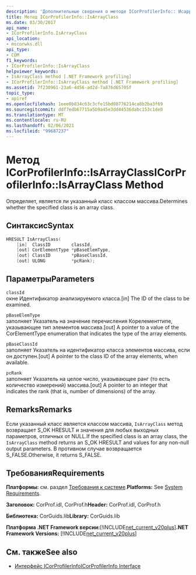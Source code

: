 ```yaml
---
description: 'Дополнительные сведения о методе ICorProfilerInfo:: Исаррайкласс'
title: Метод ICorProfilerInfo::IsArrayClass
ms.date: 03/30/2017
api_name:
- ICorProfilerInfo.IsArrayClass
api_location:
- mscorwks.dll
api_type:
- COM
f1_keywords:
- ICorProfilerInfo::IsArrayClass
helpviewer_keywords:
- IsArrayClass method [.NET Framework profiling]
- ICorProfilerInfo::IsArrayClass method [.NET Framework profiling]
ms.assetid: 7f230961-23a6-4d56-ad2d-7a876d65705f
topic_type:
- apiref
ms.openlocfilehash: 1eee0b834c63c3cfe15bd08776214ca8b2ba3f69
ms.sourcegitcommit: ddf7edb67715a5b9a45e3dd44536dabc153c1de0
ms.translationtype: MT
ms.contentlocale: ru-RU
ms.lasthandoff: 02/06/2021
ms.locfileid: "99687237"
---
```

# <a name="icorprofilerinfoisarrayclass-method"></a><span data-ttu-id="32b76-103">Метод ICorProfilerInfo::IsArrayClass</span><span class="sxs-lookup"><span data-stu-id="32b76-103">ICorProfilerInfo::IsArrayClass Method</span></span>

<span data-ttu-id="32b76-104">Определяет, является ли указанный класс классом массива.</span><span class="sxs-lookup"><span data-stu-id="32b76-104">Determines whether the specified class is an array class.</span></span>  
  
## <a name="syntax"></a><span data-ttu-id="32b76-105">Синтаксис</span><span class="sxs-lookup"><span data-stu-id="32b76-105">Syntax</span></span>  
  
```cpp  
HRESULT IsArrayClass(  
    [in]  ClassID        classId,  
    [out] CorElementType *pBaseElemType,  
    [out] ClassID        *pBaseClassId,  
    [out] ULONG          *pcRank);  
```  
  
## <a name="parameters"></a><span data-ttu-id="32b76-106">Параметры</span><span class="sxs-lookup"><span data-stu-id="32b76-106">Parameters</span></span>  

 `classId`  
 <span data-ttu-id="32b76-107">окне Идентификатор анализируемого класса.</span><span class="sxs-lookup"><span data-stu-id="32b76-107">[in] The ID of the class to be examined.</span></span>  
  
 `pBaseElemType`  
 <span data-ttu-id="32b76-108">заполняет Указатель на значение перечисления Корелементтипе, указывающее тип элементов массива.</span><span class="sxs-lookup"><span data-stu-id="32b76-108">[out] A pointer to a value of the CorElementType enumeration that indicates the type of the array elements.</span></span>  
  
 `pBaseClassId`  
 <span data-ttu-id="32b76-109">заполняет Указатель на идентификатор класса элементов массива, если он доступен.</span><span class="sxs-lookup"><span data-stu-id="32b76-109">[out] A pointer to the class ID of the array elements, when available.</span></span>  
  
 `pcRank`  
 <span data-ttu-id="32b76-110">заполняет Указатель на целое число, указывающее ранг (то есть количество измерений) массива.</span><span class="sxs-lookup"><span data-stu-id="32b76-110">[out] A pointer to an integer that indicates the rank (that is, number of dimensions) of the array.</span></span>  
  
## <a name="remarks"></a><span data-ttu-id="32b76-111">Remarks</span><span class="sxs-lookup"><span data-stu-id="32b76-111">Remarks</span></span>  

 <span data-ttu-id="32b76-112">Если указанный класс является классом массива, `IsArrayClass` метод возвращает S_OK HRESULT и значения для любых выходных параметров, отличных от NULL.</span><span class="sxs-lookup"><span data-stu-id="32b76-112">If the specified class is an array class, the `IsArrayClass` method returns an S_OK HRESULT and values for any non-null output parameters.</span></span> <span data-ttu-id="32b76-113">В противном случае возвращается S_FALSE.</span><span class="sxs-lookup"><span data-stu-id="32b76-113">Otherwise, it returns S_FALSE.</span></span>  
  
## <a name="requirements"></a><span data-ttu-id="32b76-114">Требования</span><span class="sxs-lookup"><span data-stu-id="32b76-114">Requirements</span></span>  

 <span data-ttu-id="32b76-115">**Платформы:** см. раздел [Требования к системе](../../get-started/system-requirements.md).</span><span class="sxs-lookup"><span data-stu-id="32b76-115">**Platforms:** See [System Requirements](../../get-started/system-requirements.md).</span></span>  
  
 <span data-ttu-id="32b76-116">**Заголовок:** CorProf.idl, CorProf.h</span><span class="sxs-lookup"><span data-stu-id="32b76-116">**Header:** CorProf.idl, CorProf.h</span></span>  
  
 <span data-ttu-id="32b76-117">**Библиотека:** CorGuids.lib</span><span class="sxs-lookup"><span data-stu-id="32b76-117">**Library:** CorGuids.lib</span></span>  
  
 <span data-ttu-id="32b76-118">**Платформа .NET Framework версии:**[!INCLUDE[net_current_v20plus](../../../../includes/net-current-v20plus-md.md)]</span><span class="sxs-lookup"><span data-stu-id="32b76-118">**.NET Framework Versions:** [!INCLUDE[net_current_v20plus](../../../../includes/net-current-v20plus-md.md)]</span></span>  
  
## <a name="see-also"></a><span data-ttu-id="32b76-119">См. также</span><span class="sxs-lookup"><span data-stu-id="32b76-119">See also</span></span>

- [<span data-ttu-id="32b76-120">Интерфейс ICorProfilerInfo</span><span class="sxs-lookup"><span data-stu-id="32b76-120">ICorProfilerInfo Interface</span></span>](icorprofilerinfo-interface.md)
